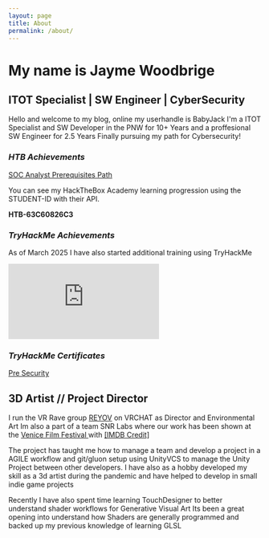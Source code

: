 ```yaml
---
layout: page
title: About
permalink: /about/
---
```


# My name is Jayme Woodbrige 

## ITOT Specialist | SW Engineer | CyberSecurity

Hello and welcome to my blog, online my userhandle is BabyJack
I'm a ITOT Specialist and SW Developer in the PNW for 10+ Years 
and a proffesional SW Engineer for 2.5 Years
Finally pursuing my path for Cybersecurity!

<div data-iframe-width="150" data-iframe-height="270" data-share-badge-id="734cc69a-1288-46dd-881e-2480c2f84a93" data-share-badge-host="https://www.credly.com"></div><script type="text/javascript" async src="//cdn.credly.com/assets/utilities/embed.js"></script>


### *HTB Achievements*
<a href="https://academy.hackthebox.com/achievement/33997/path/400"> SOC Analyst Prerequisites Path </a>

You can see my HackTheBox Academy learning progression using the STUDENT-ID with their API. 

**HTB-63C60826C3**


### *TryHackMe Achievements*
As of March 2025 I have also started additional training using TryHackMe
<iframe src="https://tryhackme.com/api/v2/badges/public-profile?userPublicId=293317" style='border:none;'></iframe>

### *TryHackMe Certificates*

<a href="https://tryhackme-certificates.s3-eu-west-1.amazonaws.com/THM-8UO8FTQCA9.pdf"> Pre Security </a>

## 3D Artist // Project Director

I run the VR Rave group <a href="https://reyov.net">REYOV</a> on VRCHAT as Director and Environmental Art
Im also a part of a team SNR Labs where our work has been shown at the <a href="https://www.labiennale.org/en/cinema/2024/venice-immersive/snr-labs-test-facility">Venice Film Festival </a>with <a href="https://www.imdb.com/title/tt32997352/fullcredits/"> 
[IMDB Credit] </a>

The project has taught me how to manage a team and develop a project in a AGILE workflow and git/gluon setup using UnityVCS to manage the Unity Project
between other developers. I have also as a hobby developed my skill as a 3d artist during the pandemic and have helped to develop in small indie game projects

Recently I have also spent time learning TouchDesigner to better understand shader workflows for Generative Visual Art
Its been a great opening into understand how Shaders are generally programmed and backed up my previous knowledge of learning GLSL
